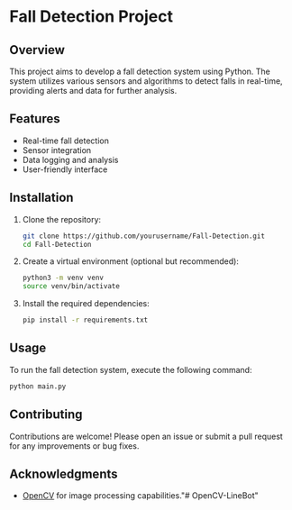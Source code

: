 # Fall Detection Project

## Overview
This project aims to develop a fall detection system using Python. The system utilizes various sensors and algorithms to detect falls in real-time, providing alerts and data for further analysis.

## Features
- Real-time fall detection
- Sensor integration
- Data logging and analysis
- User-friendly interface

## Installation

1. Clone the repository:
   ```bash
   git clone https://github.com/yourusername/Fall-Detection.git
   cd Fall-Detection
   ```

2. Create a virtual environment (optional but recommended):
   ```bash
   python3 -m venv venv
   source venv/bin/activate
   ```

3. Install the required dependencies:
   ```bash
   pip install -r requirements.txt
   ```

## Usage
To run the fall detection system, execute the following command:
```bash
python main.py
```

## Contributing
Contributions are welcome! Please open an issue or submit a pull request for any improvements or bug fixes.

## Acknowledgments
- [OpenCV](https://opencv.org/) for image processing capabilities."# OpenCV-LineBot" 
